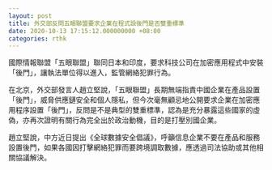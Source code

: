 ```yaml
---
layout: post
title: 外交部反問五眼聯盟要求企業在程式設後門是否雙重標準
date: 2020-10-13 17:15:12.000000000 +08:00
categories: rthk
---
```


國際情報聯盟「五眼聯盟」聯同日本和印度，要求科技公司在加密應用程式中安裝「後門」，讓執法單位得以進入，監管網絡犯罪行為。

在北京，外交部發言人趙立堅說，「五眼聯盟」長期無端指責中國企業在產品設置「後門」，威脅供應鏈安全和個人隱私，但今次毫無顧忌地公開要求企業在加密應用程序設置「後門」，反問是不是典型的雙重標準，認為是充分暴露這些國家的虛偽，亦再次證明有關行為完全出於政治動機，目的是打壓別國企業。

趙立堅說，中方近日提出《全球數據安全倡議》，呼籲信息企業不要在產品和服務設置後門，如果各國因打擊網絡犯罪而要跨境調取數據，應透過司法協助或其他相關協議解決。
